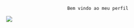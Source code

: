                            Bem vindo ao meu perfil 
![](https://media.tenor.com/OUVjzQFly5cAAAAd/jujutsu-kaisen-good-boy.gif
)
